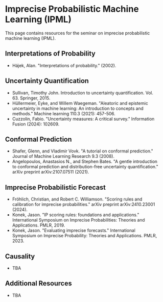 # Imprecise Probabilistic Machine Learning (IPML)

This page contains resources for the seminar on imprecise probabilistic machine learning (IPML).

## Interpretations of Probability

- Hájek, Alan. "Interpretations of probability." (2002).


## Uncertainty Quantification

- Sullivan, Timothy John. Introduction to uncertainty quantification. Vol. 63. Springer, 2015.
- Hüllermeier, Eyke, and Willem Waegeman. "Aleatoric and epistemic uncertainty in machine learning: An introduction to concepts and methods." Machine learning 110.3 (2021): 457-506.
- Cuzzolin, Fabio. "Uncertainty measures: A critical survey." Information Fusion (2024): 102609.

## Conformal Prediction

- Shafer, Glenn, and Vladimir Vovk. "A tutorial on conformal prediction." Journal of Machine Learning Research 9.3 (2008).
- Angelopoulos, Anastasios N., and Stephen Bates. "A gentle introduction to conformal prediction and distribution-free uncertainty quantification." arXiv preprint arXiv:2107.07511 (2021).


## Imprecise Probabilistic Forecast

- Fröhlich, Christian, and Robert C. Williamson. "Scoring rules and calibration for imprecise probabilities." arXiv preprint arXiv:2410.23001 (2024).
- Konek, Jason. "IP scoring rules: foundations and applications." International Symposium on Imprecise Probabilities: Theories and Applications. PMLR, 2019.
- Konek, Jason. "Evaluating imprecise forecasts." International Symposium on Imprecise Probability: Theories and Applications. PMLR, 2023.

## Causality

- TBA

## Additional Resources

- TBA
